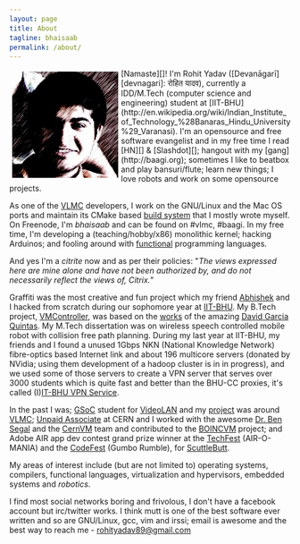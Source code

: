 ```yaml
---
layout: page
title: About
tagline: bhaisaab
permalink: /about/
---
```


<img align="left" style="padding: 5px;" src="/assets/img/avatar.jpg"/>
[Namaste][]! I'm Rohit Yadav ([Devanāgarī][devnagari]: रोहित यादव), currently a IDD/M.Tech (computer science and engineering) student at [IIT-BHU](http://en.wikipedia.org/wiki/Indian_Institute_of_Technology_%28Banaras_Hindu_University%29_Varanasi). I'm an opensource and free software evangelist and in my free time I read [HN][] &amp; [Slashdot][]; hangout with my [gang](http://baagi.org); sometimes I like to beatbox and play bansuri/flute; learn new things; I love robots and work on some opensource projects.

As one of the [VLMC][] developers, I work on the GNU/Linux and the Mac OS ports and maintain its CMake based [build system][CMakeQt] that I mostly wrote myself. On Freenode, I'm *bhaisaab* and can be found on #vlmc, #baagi. In my free time, I'm developing a (teaching/hobby/x86) monolithic kernel; hacking Arduinos; and fooling around with [functional](http://learnyouahaskell.com/) programming languages.

And yes I'm a _citrite_ now and as per their policies: "_The views expressed here are mine alone and have not been authorized by, and do not necessarily reflect the views of, Citrix._"

Graffiti was the most creative and fun project which my friend [Abhishek][] and I hacked from scratch during our sophomore year at [IIT-BHU][]. My B.Tech project, [VMController], was based on the [works][david-boincvm] of the amazing [David Garcia Quintas][david]. My M.Tech dissertation was on wireless speech controlled mobile robot with collision free path planning. During my last year at IIT-BHU, my friends and I found a unused 1Gbps NKN (National Knowledge Network) fibre-optics based Internet link and about 196 multicore servers (donated by NVidia; using them development of a hadoop cluster is in in progress), and we used some of those servers to create a VPN server that serves over 3000 students which is quite fast and better than the BHU-CC proxies, it's called (I)[IT-BHU VPN Service](http://14.139.228.215/).

In the past I was; [GSoC] student for [VideoLAN][yt-vlmc-wiki] and my [project][gsoc-project] was around [VLMC][]; [Unpaid Associate][boincvm] at CERN and I worked with the awesome [Dr. Ben Segal][ben] and the [CernVM][] team and contributed to the [BOINCVM][boincvm] project; and Adobe AIR app dev contest grand prize winner at the [TechFest][] (AIR-O-MANIA) and the [CodeFest][] (Gumbo Rumble), for [ScuttleButt][]. 

My areas of interest include (but are not limited to) operating systems, compilers, functional languages, virtualization and hypervisors, embedded systems and _robotics_.

I find most social networks boring and frivolous, I don't have a facebook account but irc/twitter works. I think mutt is one of the best software ever written and so are GNU/Linux, gcc, vim and irssi; email is awesome and the best way to reach me - <rohityadav89@gmail.com>

[Namaste]: http://en.wikipedia.org/wiki/Namaste
[devnagari]: http://en.wikipedia.org/wiki/Devan%C4%81gar%C4%AB
[IIT-BHU]: http://itbhu.ac.in
[HN]: http://news.ycombinator.com
[Slashdot]: http://slashdot.org
[VLMC]: http://trac.videolan.org/vlmc
[CMakeQt]: https://github.com/bhaisaab/cmakeqt
[Abhishek]: http://theshowstopper.in
[VMController]: http://code.google.com/p/vmcontroller
[david-boincvm]: http://bitbucket.org/dgquintas/boincvm
[david]: http://www.linkedin.com/in/davidgarciaquintas
[GSoC]: http://en.wikipedia.org/wiki/Google_Summer_of_Code
[yt-vlmc-wiki]: http://wiki.videolan.org/SoC_2010/Youtube_Integration_VLMC
[gsoc-project]: http://www.google-melange.com/gsoc/project/google/gsoc2010/rohit_yadav/25001
[boincvm]: http://code.google.com/p/boincvm
[ben]: http://ben.web.cern.ch/ben/
[CernVM]: http://cernvm.cern.ch/cernvm/
[TechFest]: http://www.techfest.org/
[CodeFest]: http://itbhu.ac.in/codefest/
[ScuttleButt]: /files/old/scuttlebutt.zip

<script type="text/javascript">
  mixpanel.track("About Page");
</script>
